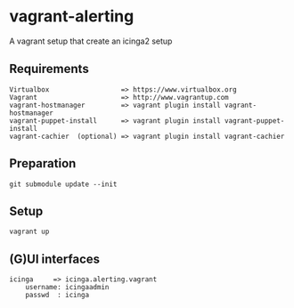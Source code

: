 #  vagrant-alerting

A vagrant setup that create an icinga2 setup 

## Requirements
    Virtualbox                  => https://www.virtualbox.org
    Vagrant                     => http://www.vagrantup.com
    vagrant-hostmanager         => vagrant plugin install vagrant-hostmanager
    vagrant-puppet-install      => vagrant plugin install vagrant-puppet-install
    vagrant-cachier  (optional) => vagrant plugin install vagrant-cachier
    
## Preparation
    git submodule update --init
    
## Setup
    vagrant up

## (G)UI interfaces

    icinga     => icinga.alerting.vagrant
        username: icingaadmin
        passwd  : icinga
